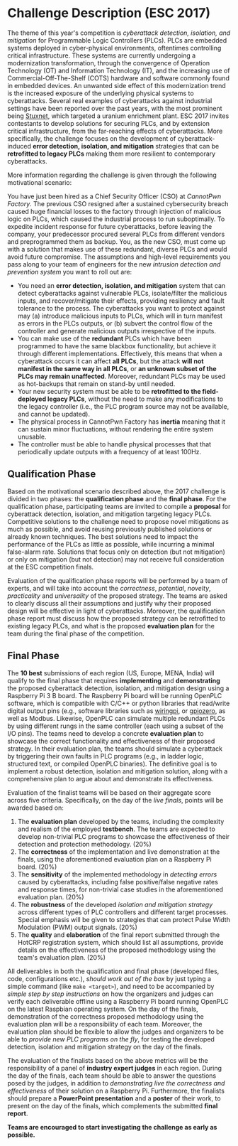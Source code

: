 Challenge Description (ESC 2017)
================================
The theme of this year's competition is *cyberattack detection, isolation, and mitigation* for Programmable Logic Controllers (PLCs). PLCs are embedded systems deployed in cyber-physical environments, oftentimes controlling critical infrastructure. These systems are currently undergoing a modernization transformation, through the convergence of Operation Technology (OT) and Information Technology (IT), and the increasing use of Commercial-Off-The-Shelf (COTS) hardware and software commonly found in embedded devices. An unwanted side effect of this modernization trend is the increased exposure of the underlying physical systems to cyberattacks. Several real examples of cyberattacks against industrial settings have been reported over the past years, with the most prominent being [Stuxnet](https://en.wikipedia.org/wiki/Stuxnet), which targeted a uranium enrichment plant. ESC 2017 invites contestants to develop solutions for securing PLCs, and by extension critical infrastructure, from the far-reaching effects of cyberattacks. More specifically, the challenge focuses on the development of cyberattack-induced **error detection, isolation, and mitigation** strategies that can be **retrofitted to legacy PLCs** making them more resilient to contemporary cyberattacks.

More information regarding the challenge is given through the following motivational scenario:

You have just been hired as a Chief Security Officer (CSO) at *CannotPwn Factory*. The previous CSO resigned after a sustained cybersecurity breach caused huge financial losses to the factory through injection of malicious logic on PLCs, which caused the industrial process to run suboptimally. To expedite incident response for future cyberattacks, before leaving the company, your predecessor procured several PLCs from different vendors and preprogrammed them as backup. You, as the new CSO, must come up with a solution that makes use of these redundant, diverse PLCs and would avoid future compromise. The assumptions and high-level requirements you pass along to your team of engineers for the new *intrusion detection and prevention system* you want to roll out are:
-   You need an **error detection, isolation, and mitigation** system that can detect cyberattacks against vulnerable PLCs, isolate/filter the malicious inputs, and recover/mitigate their effects, providing resiliency and fault tolerance to the process. The cyberattacks you want to protect against may (a) introduce malicious inputs to PLCs, which will in turn manifest as errors in the PLCs outputs, or (b) subvert the control flow of the controller and generate malicious outputs irrespective of the inputs.
-   You can make use of the **redundant** PLCs which have been programmed to have the same blackbox functionality, but achieve it through different implementations. Effectively, this means that when a cyberattack occurs it can affect **all PLCs**, but the attack **will not manifest in the same way in all PLCs**, or **an unknown subset of the PLCs may remain unaffected**. Moreover, redundant PLCs may be used as hot-backups that remain on stand-by until needed.
-   Your new security system must be able to be **retrofitted to the field-deployed legacy PLCs**, without the need to make any modifications to the legacy controller (i.e., the PLC program source may not be available, and cannot be updated).
-   The physical process in CannotPwn Factory has **inertia** meaning that it can sustain minor fluctuations, without rendering the entire system unusable.
-   The controller must be able to handle physical processes that that periodically update outputs with a frequency of at least 100Hz.

Qualification Phase
-------------------

Based on the motivational scenario described above, the 2017 challenge is divided in two phases: the **qualification phase** and the **final phase**. For the qualification phase, participating teams are invited to compile a **proposal** for cyberattack detection, isolation, and mitigation targeting legacy PLCs. Competitive solutions to the challenge need to propose novel mitigations as much as possible, and avoid reusing previously published solutions or already known techniques. The best solutions need to impact the performance of the PLCs as little as possible, while incurring a minimal false-alarm rate. Solutions that focus only on detection (but not mitigation) or only on mitigation (but not detection) may not receive full consideration at the ESC competition finals. 

Evaluation of the qualification phase reports will be performed by a team of experts, and will take into account the *correctness*, *potential*, *novelty*, *practicality* and *universality* of the proposed strategy. The teams are asked to clearly discuss all their assumptions and justify why their proposed design will be effective in light of cyberattacks. Moreover, the qualification phase report must discuss how the proposed strategy can be retrofitted to existing legacy PLCs, and what is the proposed **evaluation plan** for the team during the final phase of the competition.

Final Phase
-----------

The **10 best** submissions of each region (US, Europe, MENA, India) will qualify to the final phase that requires **implementing** and **demonstrating** the proposed cyberattack detection, isolation, and mitigation design using a Raspberry Pi 3 B board. The Raspberry Pi board will be running OpenPLC software, which is compatible with C/C++ or python libraries that read/write digital output pins (e.g., software libraries such as [wiringpi](http://wiringpi.com/), or [gpiozero](https://pypi.python.org/pypi/gpiozero), as well as Modbus. Likewise, OpenPLC can simulate multiple redundant PLCs by using different rungs in the same controller (each using a subset of the I/O pins). The teams need to develop a concrete **evaluation plan** to showcase the correct functionality and effectiveness of their proposed strategy. In their evaluation plan, the teams should simulate a cyberattack by triggering their own faults in PLC programs (e.g., in ladder logic, structured text, or compiled OpenPLC binaries). The definitive goal is to implement a robust detection, isolation and mitigation solution, along with a comprehensive plan to argue about and demonstrate its effectiveness. 

Evaluation of the finalist teams will be based on their aggregate score across five criteria. Specifically, on the day of the *live finals*, points will be awarded based on:

1. The **evaluation plan** developed by the teams, including the complexity and realism of the employed **testbench**. The teams are expected to develop non-trivial PLC programs to showcase the effectiveness of their detection and protection methodology. (20%)
2. The **correctness** of the implementation and live demonstration at the finals, using the aforementioned evaluation plan on a Raspberry Pi board. (20%)
3. The **sensitivity** of the implemented methodology in *detecting errors* caused by cyberattacks, including false positive/false negative rates and response times, for non-trivial case studies in the aforementioned evaluation plan. (20%)
4. The **robustness** of the developed *isolation and mitigation strategy* across different types of PLC controllers and different target processes. Special emphasis will be given to strategies that can protect Pulse Width Modulation (PWM) output signals. (20%)
5. The **quality** and **elaboration** of the final report submitted through the HotCRP registration system, which should list all assumptions, provide details on the effectiveness of the proposed methodology using the team's evaluation plan. (20%)

All deliverables in both the qualification and final phase (developed files, code, configurations etc.), *should work out of the box* by just typing a simple command (like `make <target>`), and need to be accompanied by *simple step by step instructions* on how the organizers and judges can verify each deliverable offline using a Raspberry Pi board running OpenPLC on the latest Raspbian operating system. On the day of the finals, demonstration of the correctness proposed methodology using the evaluation plan will be a responsibility of each team. Moreover, the evaluation plan should be flexible to allow the judges and organizers to be able to *provide new PLC programs on the fly*, for testing the developed detection, isolation and mitigation strategy on the day of the finals. 

The evaluation of the finalists based on the above metrics will be the responsibility of a panel of **industry expert judges** in each region. During the day of the finals, each team should be able to answer the questions posed by the judges, in addition to *demonstrating live the correctness and effectiveness* of their solution on a Raspberry Pi. Furthermore, the finalists should prepare a **PowerPoint presentation** and a **poster** of their work, to present on the day of the finals, which complements the submitted **final report**. 

**Teams are encouraged to start investigating the challenge as early as possible.** 
